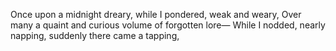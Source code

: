 Once upon a midnight dreary, while I pondered, weak and weary,
Over many a quaint and curious volume of forgotten lore—
While I nodded, nearly napping, suddenly there came a tapping,
